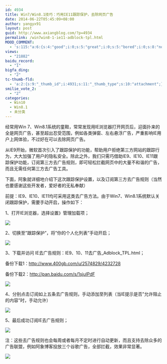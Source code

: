 ```yaml
---
id: 4934
title: Win7/Win8.1技巧：巧用IE11跟踪保护，去除网页广告
date: 2014-06-22T05:45:09+08:00
author: yangyx91
layout: post
guid: http://www.axiangblog.com/?p=4934
permalink: /win7win8-1-ie11-adblock-tpl.html
MOOD_COMMENT:
  - 's:115:"a:6:{s:4:"good";i:0;s:5:"great";i:0;s:5:"bored";i:0;s:8:"nonsense";i:0;s:13:"notunderstand";i:0;s:7:"passing";i:0;}";'
views:
  - "21882"
baidu_record:
  - "1"
bigfa_ding:
  - "2"
tc-thumb-fld:
  - 'a:2:{s:9:"_thumb_id";i:4931;s:11:"_thumb_type";s:10:"attachment";}'
smilie_vote_2:
  - "2"
categories:
  - Win10
  - Win8.1
  - 未分类
---
```

经常用Win 7、Win8.1系统的童鞋，常常发现用IE浏览器打开网页后，迎面扑来的全是网页广告，甚至超出忍受范围，例如各类弹窗、左右悬浮广告，严重影响IE用户上网体验，不过好在可以去除网页广告。 

从IE9开始，微软首次引入了跟踪保护的功能，帮助用户拒绝第三方网站的跟踪行为，大大加强了用户的隐私安全。除此之外，我们只需巧借助IE9、IE10、IE11跟踪保护功能，订阅第三方去广告规则，即可轻松拦截网页中的大量不和谐的广告，而且无需任何第三方去广告工具。 

下面，阿象就详细地介绍下这次跟踪保护设置，以及订阅第三方去广告规则（当然也要感谢这些开发者，爱好者的无私奉献） 

前提：IE9、IE10、IE11均可采用这类去广告方法。由于Win7、Win8.1系统默认关闭跟踪保护，需要手动开启，操作如下： 

1、打开IE浏览器，选择设置》管理加载项； 

![](http://www.axiangblog.com/wp-content/uploads/2014/06/062214_0545_Win7Win811.jpg) 

2、切换至&#8221;跟踪保护&#8221;，将&#8221;你的个人化列表&#8221;手动开启； 

![](http://www.axiangblog.com/wp-content/uploads/2014/06/062214_0545_Win7Win812.jpg) 

3、下载并访问 IE去广告规则：IE9、10、11去广告\_Adblock\_TPL.html； 

备份下载1：<a href="http://www.400gb.com/u/2574829/4232728" target="_blank"  rel="nofollow" >http://www.400gb.com/u/2574829/4232728</a> 

备份下载2：<a href="http://pan.baidu.com/s/1sjuIPdF" target="_blank"  rel="nofollow" >http://pan.baidu.com/s/1sjuIPdF</a> 

![](http://www.axiangblog.com/wp-content/uploads/2014/06/062214_0545_Win7Win813.jpg) 

4、分别点击订阅如上五条去广告规则，手动添加至列表（当IE提示是否&#8221;允许阻止的内容&#8221;时，手动允许） 

![](http://www.axiangblog.com/wp-content/uploads/2014/06/062214_0545_Win7Win814.jpg) 

5、最后成功订阅IE去广告规则； 

![](http://www.axiangblog.com/wp-content/uploads/2014/06/062214_0545_Win7Win815.jpg) 

注：这些去广告规则也会每周或者每月不定时进行自动更新，而且支持去除众多的广告联盟，例如阿象博客投放三个谷歌广告，全部拦截，效果非常显著。 

![](http://www.axiangblog.com/wp-content/uploads/2014/06/062214_0545_Win7Win816.jpg)